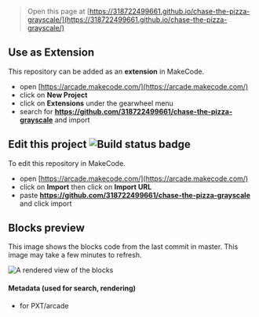  


> Open this page at [https://318722499661.github.io/chase-the-pizza-grayscale/](https://318722499661.github.io/chase-the-pizza-grayscale/)

## Use as Extension

This repository can be added as an **extension** in MakeCode.

* open [https://arcade.makecode.com/](https://arcade.makecode.com/)
* click on **New Project**
* click on **Extensions** under the gearwheel menu
* search for **https://github.com/318722499661/chase-the-pizza-grayscale** and import

## Edit this project ![Build status badge](https://github.com/318722499661/chase-the-pizza-grayscale/workflows/MakeCode/badge.svg)

To edit this repository in MakeCode.

* open [https://arcade.makecode.com/](https://arcade.makecode.com/)
* click on **Import** then click on **Import URL**
* paste **https://github.com/318722499661/chase-the-pizza-grayscale** and click import

## Blocks preview

This image shows the blocks code from the last commit in master.
This image may take a few minutes to refresh.

![A rendered view of the blocks](https://github.com/318722499661/chase-the-pizza-grayscale/raw/master/.github/makecode/blocks.png)

#### Metadata (used for search, rendering)

* for PXT/arcade
<script src="https://makecode.com/gh-pages-embed.js"></script><script>makeCodeRender("{{ site.makecode.home_url }}", "{{ site.github.owner_name }}/{{ site.github.repository_name }}");</script>

